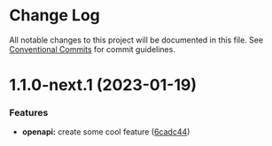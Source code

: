 # Change Log

All notable changes to this project will be documented in this file.
See [Conventional Commits](https://conventionalcommits.org) for commit guidelines.

# 1.1.0-next.1 (2023-01-19)


### Features

* **openapi:** create some cool feature ([6cadc44](https://github.com/omermorad/trytry/commit/6cadc4412fb5e36be5a7d942497afa80f622857f))
